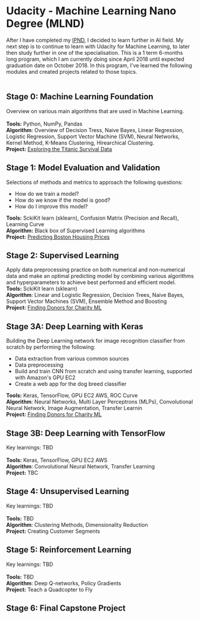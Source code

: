 # Udacity - Machine Learning Nano Degree (MLND)

After I have completed my <a href="https://github.com/Flosisi/udacity-ipnd">IPND</a>, I decided to learn further in AI field.
My next step is to continue to learn with Udacity for Machine Learning, to later then study further in one of the specialisation.
This is a 1 term 6-months long program, which I am currently doing since April 2018 until expected graduation date on October 2018.
In this program, I've learned the following modules and created projects related to those topics.
<br>
<br>

## Stage 0: Machine Learning Foundation
Overview on various main algorithms that are used in Machine Learning.<br>
<br>
**Tools:** Python, NumPy, Pandas<br>
**Algorithm**: Overview of Decision Tress, Naive Bayes, Linear Regression, Logistic Regression, Support Vector Machine (SVM), Neural Networks, Kernel Method, K-Means Clustering, Hirearchical Clustering.<br>
**Project:** <a href="https://github.com/Flosisi/udacity-mlnd/tree/master/P1%20MLND%20-%20titanic_survival_exploration">Exploring the Titanic Survival Data</a>
<br>

## Stage 1: Model Evaluation and Validation
Selections of methods and metrics to approach the following questions: 
- How do we train a model?
- How do we know if the model is good?
- How do I improve this model?

**Tools:** SckiKit learn (sklearn), Confusion Matrix (Precision and Recall), Learning Curve<br>
**Algorithm:** Black box of Supervised Learning algorithms<br>
**Project:** <a href="https://github.com/Flosisi/udacity-mlnd/tree/master/P2%20MLND%20-%20predicting_boston_housing_price">Predicting Boston Housing Prices</a>
<br>
  
## Stage 2: Supervised Learning
Apply data preprocessing practice on both numerical and non-numerical data and make an optimal predicting model by combining various algorithms and hyperparameters to achieve best performed and efficient model. 
<br>
**Tools:** SckiKit learn (sklearn)<br>
**Algorithm**: Linear and Logistic Regression, Decision Trees, Naive Bayes, Support Vector Machines (SVM), Ensemble Method and Boosting<br>
**Project:** <a href="https://github.com/Flosisi/udacity-mlnd/tree/master/P3%20MLND%20-%20finding_donors_for_charityML">Finding Donors for Charity ML</a>
<br>

## Stage 3A: Deep Learning with Keras
Building the Deep Learning network for image recognition classifier from scratch by performing the following:
- Data extraction from various common sources
- Data preprocessing
- Build and train CNN from scratch and using transfer learning, supported with Amazon's GPU EC2
- Create a web app for the dog breed classifier

**Tools:** Keras, TensorFlow, GPU EC2 AWS, ROC Curve<br>
**Algorithm**: Neural Networks, Multi Layer Perceptrons (MLPs), Convolutional Neural Network, Image Augmentation, Transfer Learnin<br>
**Project:** <a href="https://github.com/Flosisi/udacity-mlnd/tree/master/P3%20MLND%20-%20finding_donors_for_charityML">Finding Donors for Charity ML</a>
<br>

## Stage 3B: Deep Learning with TensorFlow
Key learnings: TBD<br>
<br>
**Tools:** Keras, TensorFlow, GPU EC2 AWS<br>
**Algorithm**: Convolutional Neural Network, Transfer Learning<br>
**Project:** TBC
<br>

## Stage 4: Unsupervised Learning
Key learnings: TBD<br>
<br>
**Tools:** TBD<br>
**Algorithm**: Clustering Methods, Dimensionality Reduction<br>
**Project:** Creating Customer Segments
<br>

## Stage 5: Reinforcement Learning
Key learnings: TBD<br>
<br>
**Tools:** TBD<br>
**Algorithm**: Deep Q-networks, Policy Gradients<br>
**Project:** Teach a Quadcopter to Fly
<br>

## Stage 6: Final Capstone Project

